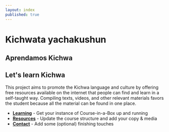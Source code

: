 ```yaml
---
layout: index
published: true
---
```

# Kichwata yachakushun
## Aprendamos Kichwa
## Let's learn Kichwa

This project aims to promote the Kichwa language and culture by offering free resources available on the internet that people can find and learn in a self-taught way. Compiling texts, videos, and other relevant materials favors the student because all the material can be found in one place.
* **[Learning](/modules/setup/getting-started/)** - Get your instance of Course-in-a-Box up and running
* **[Resources](/modules/content/markdown-and-media)** -  Update the course structure and add your copy & media
* **[Contact](/modules/customize/favicon)** - Add some (optional) finishing touches
